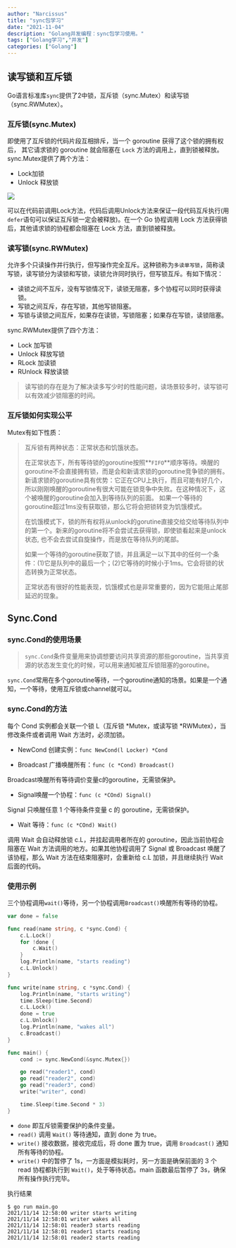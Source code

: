 ```yaml
---
author: "Narcissus"
title: "sync包学习"
date: "2021-11-04"
description: "Golang并发编程：sync包学习使用。"
tags: ["Golang学习","并发"]
categories: ["Golang"]
---
```


## 读写锁和互斥锁

Go语言标准库`sync`提供了2中锁，互斥锁（sync.Mutex）和读写锁（sync.RWMutex）。

### 互斥锁(sync.Mutex)

即使用了互斥锁的代码片段互相排斥，当一个 goroutine 获得了这个锁的拥有权后， 其它请求锁的 goroutine 就会阻塞在 `Lock` 方法的调用上，直到锁被释放。sync.Mutex提供了两个方法：

- Lock加锁
- Unlock 释放锁

![](https://narcissusblog-img.oss-cn-beijing.aliyuncs.com/uPic/file-11/ScreenShot2021-11-04%2016.30.19.png)

可以在代码前调用Lock方法，代码后调用Unlock方法来保证一段代码互斥执行(用`defer`语句可以保证互斥锁一定会被释放)。在一个 Go 协程调用 Lock 方法获得锁后，其他请求锁的协程都会阻塞在 Lock 方法，直到锁被释放。

### 读写锁(sync.RWMutex)

允许多个只读操作并行执行，但写操作完全互斥。这种锁称为`多读单写锁`，简称读写锁，读写锁分为读锁和写锁，读锁允许同时执行，但写锁互斥。有如下情况：

- 读锁之间不互斥，没有写锁情况下，读锁无阻塞，多个协程可以同时获得读锁。
- 写锁之间互斥，存在写锁，其他写锁阻塞。
- 写锁与读锁之间互斥，如果存在读锁，写锁阻塞；如果存在写锁，读锁阻塞。

sync.RWMutex提供了四个方法：

- Lock 加写锁
- Unlock 释放写锁
- RLock 加读锁
- RUnlock 释放读锁

> 读写锁的存在是为了解决读多写少时的性能问题，读场景较多时，读写锁可以有效减少锁阻塞的时间。

### 互斥锁如何实现公平

Mutex有如下性质：

> 互斥锁有两种状态：正常状态和饥饿状态。
>
> 在正常状态下，所有等待锁的goroutine按照**`FIFO`**顺序等待。唤醒的goroutine不会直接拥有锁，而是会和新请求锁的goroutine竞争锁的拥有。新请求锁的goroutine具有优势：它正在CPU上执行，而且可能有好几个，所以刚刚唤醒的goroutine有很大可能在锁竞争中失败。在这种情况下，这个被唤醒的goroutine会加入到等待队列的前面。 如果一个等待的goroutine超过1ms没有获取锁，那么它将会把锁转变为饥饿模式。
>
> 在饥饿模式下，锁的所有权将从unlock的gorutine直接交给交给等待队列中的第一个。新来的goroutine将不会尝试去获得锁，即使锁看起来是unlock状态, 也不会去尝试自旋操作，而是放在等待队列的尾部。
>
> 如果一个等待的goroutine获取了锁，并且满足一以下其中的任何一个条件：(1)它是队列中的最后一个；(2)它等待的时候小于1ms。它会将锁的状态转换为正常状态。
>
> 正常状态有很好的性能表现，饥饿模式也是非常重要的，因为它能阻止尾部延迟的现象。

## Sync.Cond

### sync.Cond的使用场景

> `sync.Cond`条件变量用来协调想要访问共享资源的那些goroutine，当共享资源的状态发生变化的时候，可以用来通知被互斥锁阻塞的goroutine。

`sync.Cond`常用在多个goroutine等待，一个goroutine通知的场景。如果是一个通知，一个等待，使用互斥锁或channel就可以。

### sync.Cond的方法

每个 Cond 实例都会关联一个锁 L（互斥锁 *Mutex，或读写锁 *RWMutex），当修改条件或者调用 Wait 方法时，必须加锁。

- NewCond 创建实例：`func NewCond(l Locker) *Cond`

- Broadcast 广播唤醒所有：`func (c *Cond) Broadcast()`

Broadcast唤醒所有等待调价变量c的goroutine，无需锁保护。

- Signal唤醒一个协程：`func (c *COnd) Signal()`

Signal 只唤醒任意 1 个等待条件变量 c 的 goroutine，无需锁保护。

- Wait 等待：`func (c *COnd) Wait()`

调用 Wait 会自动释放锁 c.L，并挂起调用者所在的 goroutine，因此当前协程会阻塞在 Wait 方法调用的地方。如果其他协程调用了 Signal 或 Broadcast 唤醒了该协程，那么 Wait 方法在结束阻塞时，会重新给 c.L 加锁，并且继续执行 Wait 后面的代码。

### 使用示例

三个协程调用`wait()`等待，另一个协程调用`Broadcast()`唤醒所有等待的协程。

```go
var done = false

func read(name string, c *sync.Cond) {
	c.L.Lock()
	for !done {
		c.Wait()
	}
	log.Println(name, "starts reading")
	c.L.Unlock()
}

func write(name string, c *sync.Cond) {
	log.Println(name, "starts writing")
	time.Sleep(time.Second)
	c.L.Lock()
	done = true
	c.L.Unlock()
	log.Println(name, "wakes all")
	c.Broadcast()
}

func main() {
	cond := sync.NewCond(&sync.Mutex{})

	go read("reader1", cond)
	go read("reader2", cond)
	go read("reader3", cond)
	write("writer", cond)

	time.Sleep(time.Second * 3)
}
```

- `done` 即互斥锁需要保护的条件变量。
- `read()` 调用 `Wait()` 等待通知，直到 done 为 true。
- `write()` 接收数据，接收完成后，将 done 置为 true，调用 `Broadcast()` 通知所有等待的协程。
- `write()` 中的暂停了 1s，一方面是模拟耗时，另一方面是确保前面的 3 个 read 协程都执行到 `Wait()`，处于等待状态。main 函数最后暂停了 3s，确保所有操作执行完毕。

执行结果

```shell
$ go run main.go        
2021/11/14 12:58:00 writer starts writing
2021/11/14 12:58:01 writer wakes all
2021/11/14 12:58:01 reader3 starts reading
2021/11/14 12:58:01 reader1 starts reading
2021/11/14 12:58:01 reader2 starts reading
```

